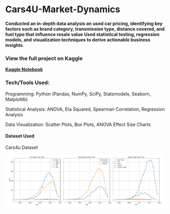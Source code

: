 # Cars4U-Market-Dynamics
**Conducted an in-depth data analysis on used car pricing, identifying key factors such as brand category, transmission type, distance covered, and fuel type that influence resale value**
**Used statistical testing, regression models, and visualization techniques to derive actionable business insights**.

### View the full project on Kaggle
**[Kaggle Notebook](https://www.kaggle.com/code/meincode/cars4u-market-dynamics)**

### Tech/Tools Used:
Programming: Python (Pandas, NumPy, SciPy, Statsmodels, Seaborn, Matplotlib)

Statistical Analysis: ANOVA, Eta Squared, Spearman Correlation, Regression Analysis

Data Visualization: Scatter Plots, Box Plots, ANOVA Effect Size Charts

#### Dataset Used
Cars4u Dataset 


![Project Preview](https://github.com/joshipj22/Cars4U-Market-Dynamics/blob/main/c4u.png?raw=true)
